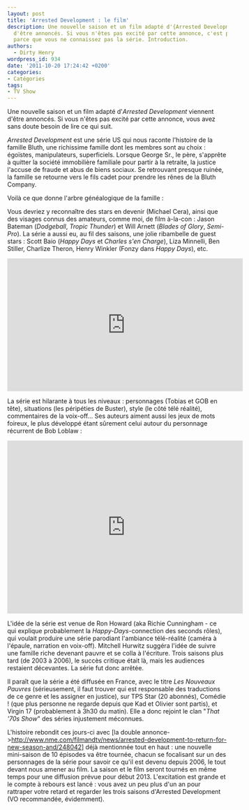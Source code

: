 ```yaml
---
layout: post
title: 'Arrested Development : le film'
description: Une nouvelle saison et un film adapté d'{Arrested Development} viennent
  d'être annoncés. Si vous n'êtes pas excité par cette annonce, c'est probablement
  parce que vous ne connaissez pas la série. Introduction.
authors:
  - Dirty Henry
wordpress_id: 934
date: '2011-10-20 17:24:42 +0200'
categories:
- Catégories
tags:
- TV Show
---
```

Une nouvelle saison et un film adapté d'*Arrested Development* viennent d'être annoncés. Si vous n'êtes pas excité par cette annonce, vous avez sans doute besoin de lire ce qui suit.

*Arrested Development* est une série US qui nous raconte l'histoire de la famille Bluth, une richissime famille dont les membres sont au choix : égoïstes, manipulateurs, superficiels. Lorsque George Sr., le père, s'apprête à quitter la société immobilière familiale pour partir à la retraite, la justice l'accuse de fraude et abus de biens sociaux. Se retrouvant presque ruinée, la famille se retourne vers le fils cadet pour prendre les rênes de la Bluth Company.

Voilà ce que donne l'arbre généalogique de la famille :

<img490>

Vous devriez y reconnaître des stars en devenir (Michael Cera), ainsi que des visages connus des amateurs, comme moi, de film à-la-con : Jason Bateman (*Dodgeball*, *Tropic Thunder*) et Will Arnett (*Blades of Glory*, *Semi-Pro*). La série a aussi eu, au fil des saisons, une jolie ribambelle de guest stars : Scott Baio (*Happy Days* et *Charles s'en Charge*), Liza Minnelli, Ben Stiller, Charlize Theron, Henry Winkler (Fonzy dans *Happy Days*), etc.

<iframe width="540" height="304" src="http://www.youtube.com/embed/N9TXVMkQ29g" frameborder="0" allowfullscreen></iframe>

La série est hilarante à tous les niveaux : personnages (Tobias et GOB en tête), situations (les péripéties de Buster), style (le côté télé réalité), commentaires de la voix-off... Ses auteurs aiment aussi les jeux de mots foireux, le plus développé étant sûrement celui autour du personnage récurrent de Bob Loblaw :

<iframe width="540" height="396" src="http://www.youtube.com/embed/mwWAsNZTnug" frameborder="0" allowfullscreen></iframe>

L'idée de la série est venue de Ron Howard (aka Richie Cunningham - ce qui explique probablement la *Happy-Days*-connection des seconds rôles), qui voulait produire une série parodiant l'ambiance télé-réalité (caméra à l'épaule, narration en voix-off). Mitchell Hurwitz suggéra l'idée de suivre une famille riche devenant pauvre et se colla à l'écriture. Trois saisons plus tard (de 2003 à 2006), le succès critique était là, mais les audiences restaient décevantes. La série fut donc arrêtée. 

Il paraît que la série a été diffusée en France, avec le titre *Les Nouveaux Pauvres* (sérieusement, il faut trouver qui est responsable des traductions de ce genre et les assigner en justice), sur TPS Star (20 abonnés), Comédie ! (que plus personne ne regarde depuis que Kad et Olivier sont partis), et Virgin 17 (probablement à 3h30 du matin). Elle a donc rejoint le clan "*That '70s Show*" des séries injustement méconnues.

L'histoire rebondit ces jours-ci avec [la double annonce->http://www.nme.com/filmandtv/news/arrested-development-to-return-for-new-season-and/248042] déjà mentionnée tout en haut : une nouvelle mini-saison de 10 épisodes va être tournée, chacun se focalisant sur un des personnages de la série pour savoir ce qu'il est devenu depuis 2006, le tout devant nous amener au film. La saison et le film seront tournés en même temps pour une diffusion prévue pour début 2013. L'excitation est grande et le compte à rebours est lancé : vous avez un peu plus d'un an pour rattraper votre retard et regarder les trois saisons d'Arrested Development (VO recommandée, évidemment).
